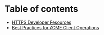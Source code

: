 # Table of contents

* [HTTPS Developer Resources](README.md)
* [Best Practices for ACME Client Operations](acme-ops.md)

